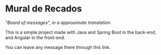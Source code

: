 # Mural de Recados

_"Board of messages", in a approximate translation._

This is a simple project made with Java and Spring Boot in the back-end, and Angular in the front-end. 

You can leave any message there through this link.